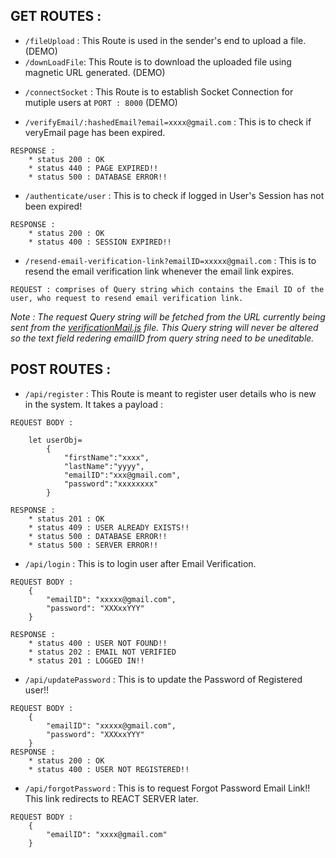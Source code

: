 ## GET ROUTES :

- `/fileUpload` : This Route is used in the sender's end to upload a file. (DEMO)
- `/downLoadFile`: This Route is to download the uploaded file using magnetic URL generated. (DEMO)

* `/connectSocket` : This Route is to establish Socket Connection for mutiple users at `PORT : 8000` (DEMO)

* `/verifyEmail/:hashedEmail?email=xxxx@gmail.com` : This is to check if veryEmail page has been expired.

```
RESPONSE :
    * status 200 : OK
    * status 440 : PAGE EXPIRED!!
    * status 500 : DATABASE ERROR!!
```

- `/authenticate/user` : This is to check if logged in User's Session has not been expired!

```
RESPONSE :
    * status 200 : OK
    * status 400 : SESSION EXPIRED!!
```

* `/resend-email-verification-link?emailID=xxxxx@gmail.com` :  This is to resend the email verification link whenever the email link expires.

```
REQUEST : comprises of Query string which contains the Email ID of the user, who request to resend email verification link. 
```
*Note : The request Query string will be fetched from the URL currently being sent from the [verificationMail.js](../server/email/verificationMail.js) file. This Query string will never be altered so the text field redering emailID from query string need to be uneditable.*

## POST ROUTES :

- `/api/register` : This Route is meant to register user details who is new in the system. It takes a payload :

```
REQUEST BODY :

    let userObj=
        {
            "firstName":"xxxx",
            "lastName":"yyyy",
            "emailID":"xxx@gmail.com",
            "password":"xxxxxxxx"
        }

RESPONSE :
    * status 201 : OK
    * status 409 : USER ALREADY EXISTS!!
    * status 500 : DATABASE ERROR!!
    * status 500 : SERVER ERROR!!
```

- `/api/login` : This is to login user after Email Verification.

```
REQUEST BODY :
    {
        "emailID": "xxxxx@gmail.com",
        "password": "XXXxxYYY"
    }

RESPONSE :
    * status 400 : USER NOT FOUND!!
    * status 202 : EMAIL NOT VERIFIED
    * status 201 : LOGGED IN!!
```

* `/api/updatePassword` : This is to update the Password of Registered user!!
```
REQUEST BODY :
    {
        "emailID": "xxxxx@gmail.com",
        "password": "XXXxxYYY"
    }
RESPONSE :
    * status 200 : OK
    * status 400 : USER NOT REGISTERED!!    
```

* `/api/forgotPassword` : This is to request Forgot Password Email Link!! This link redirects to REACT SERVER later.
```
REQUEST BODY :
    {
        "emailID": "xxxx@gmail.com"
    }
```
